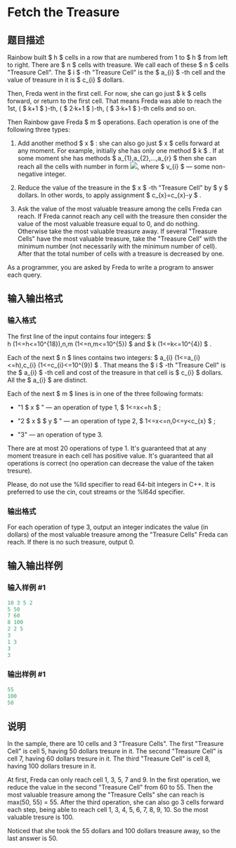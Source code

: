 # Fetch the Treasure

## 题目描述

Rainbow built $ h $ cells in a row that are numbered from 1 to $ h $ from left to right. There are $ n $ cells with treasure. We call each of these $ n $ cells "Treasure Cell". The $ i $ -th "Treasure Cell" is the $ a_{i} $ -th cell and the value of treasure in it is $ c_{i} $ dollars.

Then, Freda went in the first cell. For now, she can go just $ k $ cells forward, or return to the first cell. That means Freda was able to reach the 1st, ( $ k+1 $ )-th, ( $ 2·k+1 $ )-th, ( $ 3·k+1 $ )-th cells and so on.

Then Rainbow gave Freda $ m $ operations. Each operation is one of the following three types:

1. Add another method $ x $ : she can also go just $ x $ cells forward at any moment. For example, initially she has only one method $ k $ . If at some moment she has methods $ a_{1},a_{2},...,a_{r} $ then she can reach all the cells with number in form ![](https://cdn.luogu.com.cn/upload/vjudge_pic/CF311C/098e382b3b8846367b54760ca19a29ffa8e34102.png), where $ v_{i} $ — some non-negative integer.

2. Reduce the value of the treasure in the $ x $ -th "Treasure Cell" by $ y $ dollars. In other words, to apply assignment $ c_{x}=c_{x}-y $ .

3. Ask the value of the most valuable treasure among the cells Freda can reach. If Freda cannot reach any cell with the treasure then consider the value of the most valuable treasure equal to 0, and do nothing. Otherwise take the most valuable treasure away. If several "Treasure Cells" have the most valuable treasure, take the "Treasure Cell" with the minimum number (not necessarily with the minimum number of cell). After that the total number of cells with a treasure is decreased by one.

As a programmer, you are asked by Freda to write a program to answer each query.

## 输入输出格式

### 输入格式

The first line of the input contains four integers: $ h (1<=h<=10^{18}),n,m (1<=n,m<=10^{5}) $ and $ k (1<=k<=10^{4}) $ .

Each of the next $ n $ lines contains two integers: $ a_{i} (1<=a_{i}<=h),c_{i} (1<=c_{i}<=10^{9}) $ . That means the $ i $ -th "Treasure Cell" is the $ a_{i} $ -th cell and cost of the treasure in that cell is $ c_{i} $ dollars. All the $ a_{i} $ are distinct.

Each of the next $ m $ lines is in one of the three following formats:

- "1 $ x $ " — an operation of type 1, $ 1<=x<=h $ ;

- "2 $ x $ $ y $ " — an operation of type 2, $ 1<=x<=n,0<=y&lt;c_{x} $ ;

- "3" — an operation of type 3.

There are at most 20 operations of type 1. It's guaranteed that at any moment treasure in each cell has positive value. It's guaranteed that all operations is correct (no operation can decrease the value of the taken tresure).

Please, do not use the %lld specifier to read 64-bit integers in С++. It is preferred to use the cin, cout streams or the %I64d specifier.

### 输出格式

For each operation of type 3, output an integer indicates the value (in dollars) of the most valuable treasure among the "Treasure Cells" Freda can reach. If there is no such treasure, output 0.

## 输入输出样例

### 输入样例 #1

```cpp
10 3 5 2
5 50
7 60
8 100
2 2 5
3
1 3
3
3

```
### 输出样例 #1

```cpp
55
100
50

```
## 说明

In the sample, there are 10 cells and 3 "Treasure Cells". The first "Treasure Cell" is cell 5, having 50 dollars tresure in it. The second "Treasure Cell" is cell 7, having 60 dollars tresure in it. The third "Treasure Cell" is cell 8, having 100 dollars tresure in it.

At first, Freda can only reach cell 1, 3, 5, 7 and 9. In the first operation, we reduce the value in the second "Treasure Cell" from 60 to 55. Then the most valuable treasure among the "Treasure Cells" she can reach is max(50, 55) = 55. After the third operation, she can also go 3 cells forward each step, being able to reach cell 1, 3, 4, 5, 6, 7, 8, 9, 10. So the most valuable tresure is 100.

Noticed that she took the 55 dollars and 100 dollars treasure away, so the last answer is 50.

